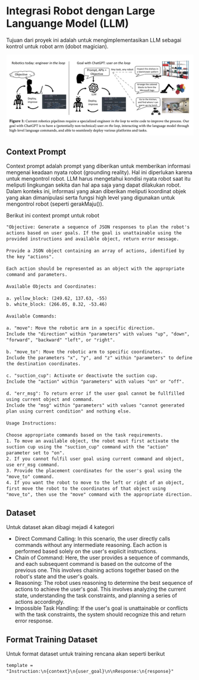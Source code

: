 # Integrasi Robot dengan Large Languange Model (LLM)

Tujuan dari proyek ini adalah untuk mengimplementasikan LLM sebagai kontrol untuk robot arm (dobot magician).

![Alt text](./llm_bot.png)

## Context Prompt

Context prompt adalah prompt yang diberikan untuk memberikan informasi mengenai keadaan nyata robot (grounding reality). Hal ini diperlukan karena untuk mengontrol robot. LLM harus mengetahui kondisi nyata robot saat itu meliputi lingkungan sekita dan hal apa saja yang dapat dilakukan robot. Dalam konteks ini, informasi yang akan diberikan meliputi koordinat objek yang akan dimanipulasi serta fungsi high level yang digunakan untuk mengontrol robot (seperti gerakMaju()).

Berikut ini context prompt untuk robot

```
"Objective: Generate a sequence of JSON responses to plan the robot's actions based on user goals. If the goal is unattainable using the provided instructions and available object, return error message.

Provide a JSON object containing an array of actions, identified by the key "actions".

Each action should be represented as an object with the appropriate command and parameters.

Available Objects and Coordinates:

a. yellow_block: (249.62, 137.63, -55)
b. white_block: (266.05, 8.32, -53.46)

Available Commands:

a. "move": Move the robotic arm in a specific direction.
Include the "direction" within "parameters" with values "up", "down", "forward", "backward" "left", or "right".

b. "move_to": Move the robotic arm to specific coordinates.
Include the parameters "x", "y", and "z" within "parameters" to define the destination coordinates.

c. "suction_cup": Activate or deactivate the suction cup.
Include the "action" within "parameters" with values "on" or "off".

d. "err_msg": To return error if the user goal cannot be fullfilled using current object and command.
Include the "msg" within "parameters" with values "cannot generated plan using current condition" and nothing else.

Usage Instructions:

Choose appropriate commands based on the task requirements.
1. To move an available object, the robot must first activate the suction cup using the "suction_cup" command with the "action" parameter set to "on".
2. If you cannot fulfil user goal using current command and object, use err_msg command.
3. Provide the placement coordinates for the user's goal using the "move_to" command.
4. If you want the robot to move to the left or right of an object, first move the robot to the coordinates of that object using "move_to", then use the "move" command with the appropriate direction.

```

## Dataset

Untuk dataset akan dibagi mejadi 4 kategori

* Direct Command Calling: In this scenario, the user directly calls commands without any intermediate reasoning. Each action is performed based solely on the user's explicit instructions.
* Chain of Command: Here, the user provides a sequence of commands, and each subsequent command is based on the outcome of the previous one. This involves chaining actions together based on the robot's state and the user's goals.
* Reasoning: The robot uses reasoning to determine the best sequence of actions to achieve the user's goal. This involves analyzing the current state, understanding the task constraints, and planning a series of actions accordingly.
* Impossible Task Handling: If the user's goal is unattainable or conflicts with the task constraints, the system should recognize this and return error response.

## Format Training Dataset
Untuk format dataset untuk training rencana akan seperti berikut

```
template = "Instruction:\n{context}\n{user_goal}\n\nResponse:\n{response}"

```



